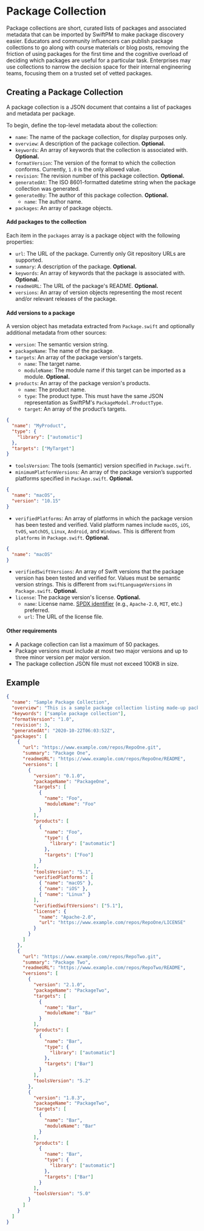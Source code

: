 # Package Collection

Package collections are short, curated lists of packages and associated metadata that can be imported
by SwiftPM to make package discovery easier. Educators and community influencers can publish
package collections to go along with course materials or blog posts, removing the friction of using
packages for the first time and the cognitive overload of deciding which packages are useful for
a particular task. Enterprises may use collections to narrow the decision space for their internal
engineering teams, focusing them on a trusted set of vetted packages.

## Creating a Package Collection

A package collection is a JSON document that contains a list of packages and metadata per package.

To begin, define the top-level metadata about the collection:

* `name`: The name of the package collection, for display purposes only.
* `overview`: A description of the package collection. **Optional.**
* `keywords`: An array of keywords that the collection is associated with. **Optional.**
* `formatVersion`: The version of the format to which the collection conforms. Currently, `1.0` is the only allowed value.
* `revision`: The revision number of this package collection. **Optional.**
* `generatedAt`: The ISO 8601-formatted datetime string when the package collection was generated.
* `generatedBy`: The author of this package collection. **Optional.**
    * `name`: The author name.
* `packages`: An array of package objects.

#### Add packages to the collection

Each item in the `packages` array is a package object with the following properties:

* `url`: The URL of the package. Currently only Git repository URLs are supported.
* `summary`: A description of the package. **Optional.**
* `keywords`: An array of keywords that the package is associated with. **Optional.**
* `readmeURL`: The URL of the package's README. **Optional.**
* `versions`: An array of version objects representing the most recent and/or relevant releases of the package.

#### Add versions to a package

A version object has metadata extracted from `Package.swift` and optionally additional metadata from other sources:

* `version`: The semantic version string.
* `packageName`: The name of the package.
* `targets`: An array of the package version's targets.
    * `name`: The target name.
    * `moduleName`: The module name if this target can be imported as a module. **Optional.**
* `products`: An array of the package version's products. 
    * `name`: The product name.
    * `type`: The product type. This must have the same JSON representation as SwiftPM's `PackageModel.ProductType`.
    * `target`: An array of the product’s targets.

```json
{
  "name": "MyProduct",
  "type": {
    "library": ["automatic"]
  },
  "targets": ["MyTarget"]
}
```

* `toolsVersion`: The tools (semantic) version specified in `Package.swift`.
* `minimumPlatformVersions`: An array of the package version’s supported platforms specified in `Package.swift`. **Optional.**

```json
{
  "name": "macOS",
  "version": "10.15"
}
```

* `verifiedPlatforms`: An array of platforms in which the package version has been tested and verified. Valid platform names include `macOS`, `iOS`, `tvOS`, `watchOS`, `Linux`, `Android`, and `Windows`. This is different from `platforms` in `Package.swift`. **Optional.**

```json
{
  "name": "macOS"
}
```

* `verifiedSwiftVersions`: An array of Swift versions that the package version has been tested and verified for. Values must be semantic version strings. This is different from `swiftLanguageVersions` in `Package.swift`. **Optional.**
* `license`: The package version's license. **Optional.**
    * `name`: License name. [SPDX identifier](https://spdx.org/licenses/) (e.g., `Apache-2.0`, `MIT`, etc.) preferred.
    * `url`: The URL of the license file.


#### Other requirements

* A package collection can list a maximum of 50 packages. 
* Package versions must include at most two major versions and up to three minor version per major version.
* The package collection JSON file must not exceed 100KB in size.


## Example

```json
{
  "name": "Sample Package Collection",
  "overview": "This is a sample package collection listing made-up packages.",
  "keywords": ["sample package collection"],
  "formatVersion": "1.0",
  "revision": 3,
  "generatedAt": "2020-10-22T06:03:52Z",
  "packages": [
    {
      "url": "https://www.example.com/repos/RepoOne.git",
      "summary": "Package One",
      "readmeURL": "https://www.example.com/repos/RepoOne/README",
      "versions": [
        {
          "version": "0.1.0",
          "packageName": "PackageOne",
          "targets": [
            {
              "name": "Foo",
              "moduleName": "Foo"
            }
          ],
          "products": [
            {
              "name": "Foo",
              "type": {
                "library": ["automatic"]
              },
              "targets": ["Foo"]
            }
          ],
          "toolsVersion": "5.1",
          "verifiedPlatforms": [
            { "name": "macOS" },
            { "name": "iOS" },
            { "name": "Linux" }
          ],
          "verifiedSwiftVersions": ["5.1"],
          "license": {
            "name": "Apache-2.0",
            "url": "https://www.example.com/repos/RepoOne/LICENSE"
          }
        }
      ]
    },
    {
      "url": "https://www.example.com/repos/RepoTwo.git",
      "summary": "Package Two",
      "readmeURL": "https://www.example.com/repos/RepoTwo/README",
      "versions": [
        {
          "version": "2.1.0",
          "packageName": "PackageTwo",
          "targets": [
            {
              "name": "Bar",
              "moduleName": "Bar"
            }
          ],
          "products": [
            {
              "name": "Bar",
              "type": {
                "library": ["automatic"]
              },
              "targets": ["Bar"]
            }
          ],
          "toolsVersion": "5.2"
        },
        {
          "version": "1.8.3",
          "packageName": "PackageTwo",
          "targets": [
            {
              "name": "Bar",
              "moduleName": "Bar"
            }
          ],
          "products": [
            {
              "name": "Bar",
              "type": {
                "library": ["automatic"]
              },
              "targets": ["Bar"]
            }
          ],
          "toolsVersion": "5.0"
        }        
      ]
    }
  ]
}
```
